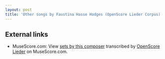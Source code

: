 ```yaml
---
layout: post
title: 'Other songs by Faustina Hasse Hodges (OpenScore Lieder Corpus)'
---
```


## External links

- MuseScore.com: View [sets by this composer] transcribed by [OpenScore Lieder] on MuseScore.com.

[sets by this composer]: https://musescore.com/openscore-lieder-corpus/sets/5107152
[OpenScore Lieder]: https://musescore.com/openscore-lieder-corpus

